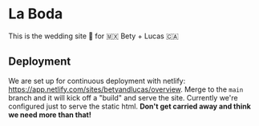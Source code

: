 # La Boda

This is the wedding site 💍 for 🇲🇽 Bety + Lucas 🇨🇦

## Deployment

We are set up for continuous deployment with netlify: https://app.netlify.com/sites/betyandlucas/overview. Merge to the `main` branch and it will kick off a "build" and serve the site. Currently we're configured just to serve the static html. **Don't get carried away and think we need more than that!** 